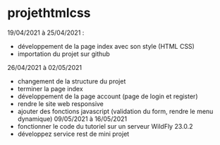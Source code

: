 # projethtmlcss
19/04/2021 à 25/04/2021 : 
- développement de la page index avec son style (HTML CSS)
- importation du projet sur github

26/04/2021 à 02/05/2021
- changement de la structure du projet 
- terminer la page index  
- développement de la page account (page de login et register)
- rendre le site web responsive
- ajouter des fonctions javascript (validation du form, rendre le menu dynamique)
09/05/2021 à 16/05/2021
- fonctionner le code du tutoriel sur un serveur WildFly 23.0.2
- développez service rest de mini projet
